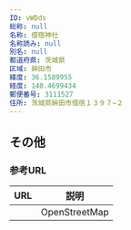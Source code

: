 ```yaml
---
ID: vWDds
総称: null
名称: 借宿神社
名称読み: null
別名: null
都道府県: 茨城県
区域: 鉾田市
緯度: 36.1589955
経度: 140.4699434
郵便番号: 3111527
住所: 茨城県鉾田市借宿１３９７−２
---
```


## その他

### 参考URL

| URL | 説明          |
| --- | ------------- |
|     | OpenStreetMap |
